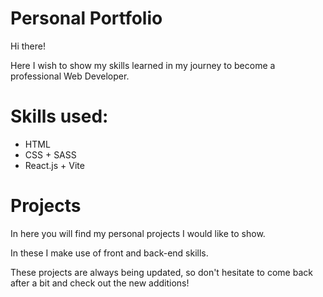 # Personal Portfolio

Hi there! 

Here I wish to show my skills learned in my journey to become a professional Web Developer.


# Skills used:

* HTML 
* CSS + SASS 
* React.js + Vite


# Projects

In here you will find my personal projects I would like to show. 

In these I make use of front and back-end skills.

These projects are always being updated, 
so don't hesitate to come back after a bit and check out the new additions!
